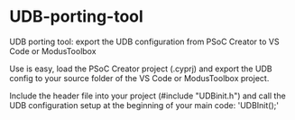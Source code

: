 # UDB-porting-tool
UDB porting tool: export the UDB configuration from PSoC Creator to VS Code or ModusToolbox

Use is easy, load the PSoC Creator project (.cyprj) and export the UDB config to your source folder of the VS Code or ModusToolbox project.

Include the header file into your project (#include "UDBinit.h") and call the UDB configuration setup at the beginning of your main code: 'UDBInit();'
